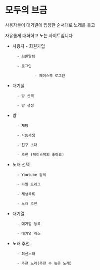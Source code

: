 # 모두의 브금 

사용자들이 대기열에 입장한 순서대로 노래를 틀고

자유롭게 대화하고 노는 사이트입니다



- 사용자
        - 회원가입

        - 회원탈퇴

        - 로그인

                - 페이스북 로그인



- 대기실

        - 방 선택

        - 방 생성



- 방

        - 채팅

        - 자동재생

        - 친구 초대

        - 추천 (페이스북의 좋아요)



- 노래 선택

        - Youtube 검색

        - 파일 드래그

        - 재생목록

        - 노래 추천

- 대기열

        - 대기열 등록

        - 대기열 취소



- 노래 추천

        - 최신노래

        - 추천 노래(추천 수 높은 노래)

